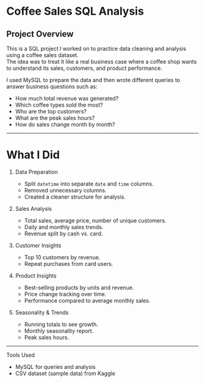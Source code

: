 # Coffee Sales SQL Analysis 

## Project Overview
This is a SQL project I worked on to practice data cleaning and analysis using a coffee sales dataset.  
The idea was to treat it like a real business case where a coffee shop wants to understand its sales, customers, and product performance.

I used MySQL to prepare the data and then wrote different queries to answer business questions such as:
- How much total revenue was generated?
- Which coffee types sold the most?
- Who are the top customers?
- What are the peak sales hours?
- How do sales change month by month?

---

# What I Did
1. Data Preparation
   - Split `datetime` into separate `date` and `time` columns.
   - Removed unnecessary columns.
   - Created a cleaner structure for analysis.

2. Sales Analysis
   - Total sales, average price, number of unique customers.
   - Daily and monthly sales trends.
   - Revenue split by cash vs. card.

3. Customer Insights
   - Top 10 customers by revenue.
   - Repeat purchases from card users.

4. Product Insights
   - Best-selling products by units and revenue.
   - Price change tracking over time.
   - Performance compared to average monthly sales.

5. Seasonality & Trends
   - Running totals to see growth.
   - Monthly seasonality report.
   - Peak sales hours.

---

Tools Used
- MySQL for queries and analysis
- CSV dataset (sample data) from Kaggle
